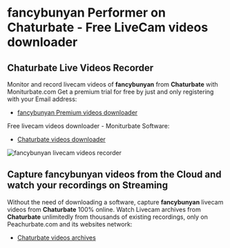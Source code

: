 # fancybunyan Performer on Chaturbate - Free LiveCam videos downloader

## Chaturbate Live Videos Recorder

Monitor and record livecam videos of **fancybunyan** from **Chaturbate** with Moniturbate.com
Get a premium trial for free by just and only registering with your Email address:
* [fancybunyan Premium videos downloader](https://moniturbate.com/request-demo-licence-key.html)

Free livecam videos downloader - Moniturbate Software:
* [Chaturbate videos downloader](https://moniturbate.com/moniturbate-download-software.html)

![fancybunyan livecam videos recorder](https://peachurnet.com/templates/moniturbate-software.png)


## Capture fancybunyan videos from the Cloud and watch your recordings on Streaming

Without the need of downloading a software, capture **fancybunyan** livecam videos from **Chaturbate** 100% online.
Watch Livecam archives from **Chaturbate** unlimitedly from thousands of existing recordings, only on Peachurbate.com and its websites network:
* [Chaturbate videos archives](https://peachurnet.com/)